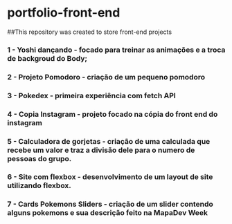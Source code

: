 # portfolio-front-end
##This  repository was created to store front-end projects

### 1 - Yoshi dançando - focado para treinar as animações e a troca de backgroud do Body;

### 2 - Projeto Pomodoro - criação de um pequeno pomodoro 

### 3 - Pokedex - primeira experiência com fetch API

### 4 - Copia Instagram - projeto focado na cópia do front end do instagram

### 5 - Calculadora de gorjetas - criação de uma calculada que recebe um valor e traz a divisão dele para o numero de pessoas do grupo.

### 6 - Site com flexbox - desenvolvimento de um layout de site utilizando flexbox.

### 7 - Cards Pokemons Sliders - criação de um slider contendo alguns pokemons e sua descrição feito na MapaDev Week